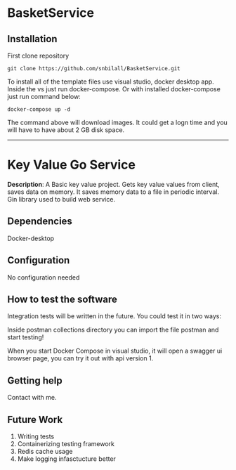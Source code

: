 # BasketService
## Installation

First clone repository
```
git clone https://github.com/snbilall/BasketService.git
```

To install all of the template files use visual studio, docker desktop app. Inside the vs just run docker-compose. Or with installed docker-compose just run command below:

```
docker-compose up -d
```

The command above will download images. It could get a logn time and you will have to have about 2 GB disk space.

----

# Key Value Go Service

**Description**:  A Basic key value project. Gets key value values from client, saves data on memory. It saves memory data to a file in periodic interval. Gin library used to build web service.

## Dependencies

Docker-desktop

## Configuration

No configuration needed

## How to test the software

Integration tests will be written in the future. You could test it in two ways:

Inside postman collections directory you can import the file postman and start testing!

When you start Docker Compose in visual studio, it will open a swagger ui browser page, you can try it out with api version 1.

## Getting help

Contact with me.

## Future Work

1. Writing tests
2. Containerizing testing framework
3. Redis cache usage
4. Make logging infasctucture better
